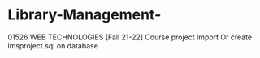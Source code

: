 # Library-Management-
01526 WEB TECHNOLOGIES [Fall 21-22] Course project
Import Or create lmsproject.sql on database



